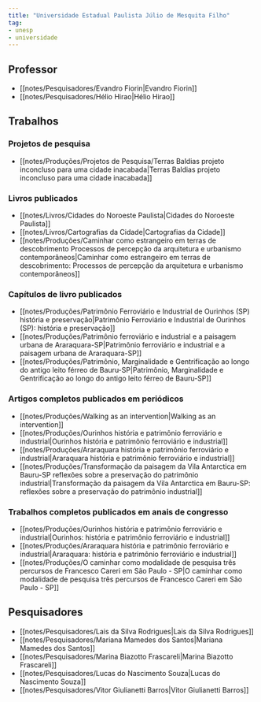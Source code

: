 ```yaml
---
title: "Universidade Estadual Paulista Júlio de Mesquita Filho"
tag:
- unesp
- universidade
---
```


## Professor
- [[notes/Pesquisadores/Evandro Fiorin|Evandro Fiorin]]
- [[notes/Pesquisadores/Hélio Hirao|Hélio Hirao]]

## Trabalhos

### Projetos de pesquisa
- [[notes/Produções/Projetos de Pesquisa/Terras Baldias projeto inconcluso para uma cidade inacabada|Terras Baldias projeto inconcluso para uma cidade inacabada]]

### Livros publicados
- [[notes/Livros/Cidades do Noroeste Paulista|Cidades do Noroeste Paulista]]
- [[notes/Livros/Cartografias da Cidade|Cartografias da Cidade]]
- [[notes/Produções/Caminhar como estrangeiro em terras de descobrimento Processos de percepção da arquitetura e urbanismo contemporâneos|Caminhar como estrangeiro em terras de descobrimento: Processos de percepção da arquitetura e urbanismo contemporâneos]]

### Capítulos de livro publicados
- [[notes/Produções/Patrimônio Ferroviário e Industrial de Ourinhos (SP) história e preservação|Patrimônio Ferroviário e Industrial de Ourinhos (SP): história e preservação]]
- [[notes/Produções/Patrimônio ferroviário e industrial e a paisagem urbana de Araraquara-SP|Patrimônio ferroviário e industrial e a paisagem urbana de Araraquara-SP]]
- [[notes/Produções/Patrimônio, Marginalidade e Gentrificação ao longo do antigo leito férreo de Bauru-SP|Patrimônio, Marginalidade e Gentrificação ao longo do antigo leito férreo de Bauru-SP]]

 ### Artigos completos publicados em periódicos
- [[notes/Produções/Walking as an intervention|Walking as an intervention]]
- [[notes/Produções/Ourinhos história e patrimônio ferroviário e industrial|Ourinhos história e patrimônio ferroviário e industrial]]
- [[notes/Produções/Araraquara história e patrimônio ferroviário e industrial|Araraquara história e patrimônio ferroviário e industrial]]
- [[notes/Produções/Transformação da paisagem da Vila Antarctica em Bauru-SP reflexões sobre a preservação do patrimônio industrial|Transformação da paisagem da Vila Antarctica em Bauru-SP: reflexões sobre a preservação do patrimônio industrial]]

### Trabalhos completos publicados em anais de congresso
- [[notes/Produções/Ourinhos história e patrimônio ferroviário e industrial|Ourinhos: história e patrimônio ferroviário e industrial]]
- [[notes/Produções/Araraquara história e patrimônio ferroviário e industrial|Araraquara: história e patrimônio ferroviário e industrial]]
- [[notes/Produções/O caminhar como modalidade de pesquisa três percursos de Francesco Careri em São Paulo - SP|O caminhar como modalidade de pesquisa três percursos de Francesco Careri em São Paulo - SP]]


## Pesquisadores
- [[notes/Pesquisadores/Lais da Silva Rodrigues|Lais da Silva Rodrigues]]
- [[notes/Pesquisadores/Mariana Mamedes dos Santos|Mariana Mamedes dos Santos]]
- [[notes/Pesquisadores/Marina Biazotto Frascareli|Marina Biazotto Frascareli]]
- [[notes/Pesquisadores/Lucas do Nascimento Souza|Lucas do Nascimento Souza]]
- [[notes/Pesquisadores/Vitor Giulianetti Barros|Vitor Giulianetti Barros]]